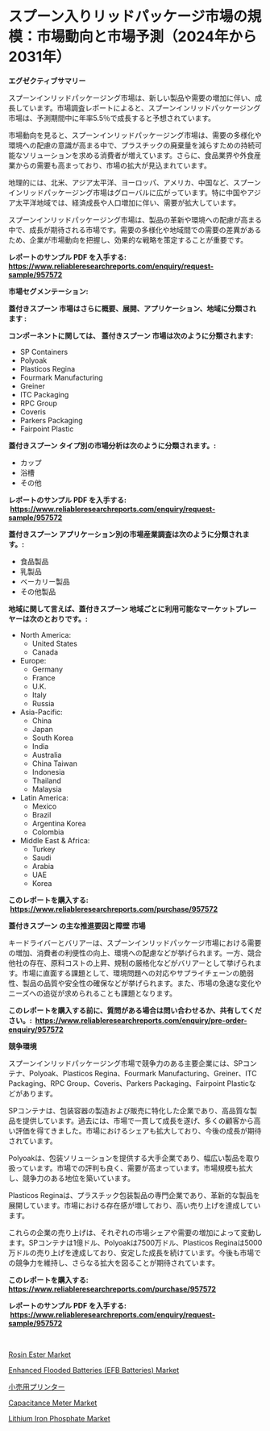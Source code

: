 <p><h1>スプーン入りリッドパッケージ市場の規模：市場動向と市場予測（2024年から2031年）</h1></p><p><strong>エグゼクティブサマリー</strong></p>
<p><p>スプーンインリッドパッケージング市場は、新しい製品や需要の増加に伴い、成長しています。市場調査レポートによると、スプーンインリッドパッケージング市場は、予測期間中に年率5.5％で成長すると予想されています。</p><p>市場動向を見ると、スプーンインリッドパッケージング市場は、需要の多様化や環境への配慮の意識が高まる中で、プラスチックの廃棄量を減らすための持続可能なソリューションを求める消費者が増えています。さらに、食品業界や外食産業からの需要も高まっており、市場の拡大が見込まれています。</p><p>地理的には、北米、アジア太平洋、ヨーロッパ、アメリカ、中国など、スプーンインリッドパッケージング市場はグローバルに広がっています。特に中国やアジア太平洋地域では、経済成長や人口増加に伴い、需要が拡大しています。</p><p>スプーンインリッドパッケージング市場は、製品の革新や環境への配慮が高まる中で、成長が期待される市場です。需要の多様化や地域間での需要の差異があるため、企業が市場動向を把握し、効果的な戦略を策定することが重要です。</p></p>
<p><strong>レポートのサンプル PDF を入手する: <a href="https://www.reliableresearchreports.com/enquiry/request-sample/957572">https://www.reliableresearchreports.com/enquiry/request-sample/957572</a></strong></p>
<p><strong>市場セグメンテーション:</strong></p>
<p><strong> 蓋付きスプーン 市場はさらに概要、展開、アプリケーション、地域に分類されます :</strong></p>
<p><strong>コンポーネントに関しては、 蓋付きスプーン 市場は次のように分類されます: &nbsp;</strong></p>
<p><ul><li>SP Containers</li><li>Polyoak</li><li>Plasticos Regina</li><li>Fourmark Manufacturing</li><li>Greiner</li><li>ITC Packaging</li><li>RPC Group</li><li>Coveris</li><li>Parkers Packaging</li><li>Fairpoint Plastic</li></ul></p>
<p><strong> 蓋付きスプーン タイプ別の市場分析は次のように分類されます。:</strong></p>
<p><ul><li>カップ</li><li>浴槽</li><li>その他</li></ul></p>
<p><strong>レポートのサンプル PDF を入手する: &nbsp;<a href="https://www.reliableresearchreports.com/enquiry/request-sample/957572">https://www.reliableresearchreports.com/enquiry/request-sample/957572</a></strong></p>
<p><strong> 蓋付きスプーン アプリケーション別の市場産業調査は次のように分類されます。:</strong></p>
<p><ul><li>食品製品</li><li>乳製品</li><li>ベーカリー製品</li><li>その他製品</li></ul></p>
<p><strong>地域に関して言えば、蓋付きスプーン 地域ごとに利用可能なマーケットプレーヤーは次のとおりです。:</strong></p>
<p><ul>
    <li>
        North America:
        <ul>
            <li>United States</li>
            <li>Canada</li>
        </ul>
    </li>
    <li>
        Europe:
        <ul>
            <li>Germany</li>
            <li>France</li>
            <li>U.K.</li>
            <li>Italy</li>
            <li>Russia</li>
        </ul>
    </li>
    <li>
        Asia-Pacific:
        <ul>
            <li>China</li>
            <li>Japan</li>
            <li>South Korea</li>
            <li>India</li>
            <li>Australia</li>
            <li>China Taiwan</li>
            <li>Indonesia</li>
            <li>Thailand</li>
            <li>Malaysia</li>
        </ul>
    </li>
    <li>
        Latin America:
        <ul>
            <li>Mexico</li>
            <li>Brazil</li>
            <li>Argentina Korea</li>
            <li>Colombia</li>
        </ul>
    </li>
    <li>
        Middle East & Africa:
        <ul>
            <li>Turkey</li>
            <li>Saudi</li>
            <li>Arabia</li>
            <li>UAE</li>
            <li>Korea</li>
        </ul>
    </li>
    </ul></p>
<p><strong>このレポートを購入する: &nbsp;<a href="https://www.reliableresearchreports.com/purchase/957572">https://www.reliableresearchreports.com/purchase/957572</a></strong></p>
<p><strong>蓋付きスプーン の主な推進要因と障壁 市場</strong></p>
<p><p>キードライバーとバリアーは、スプーンインリッドパッケージ市場における需要の増加、消費者の利便性の向上、環境への配慮などが挙げられます。一方、競合他社の存在、原料コストの上昇、規制の厳格化などがバリアーとして挙げられます。市場に直面する課題として、環境問題への対応やサプライチェーンの脆弱性、製品の品質や安全性の確保などが挙げられます。また、市場の急速な変化やニーズへの追従が求められることも課題となります。</p></p>
<p><strong>このレポートを購入する前に、質問がある場合は問い合わせるか、共有してください。:&nbsp; <a href="https://www.reliableresearchreports.com/enquiry/pre-order-enquiry/957572">https://www.reliableresearchreports.com/enquiry/pre-order-enquiry/957572</a></strong></p>
<p><strong>競争環境</strong></p>
<p><p>スプーンインリッドパッケージング市場で競争力のある主要企業には、SPコンテナ、Polyoak、Plasticos Regina、Fourmark Manufacturing、Greiner、ITC Packaging、RPC Group、Coveris、Parkers Packaging、Fairpoint Plasticなどがあります。</p><p>SPコンテナは、包装容器の製造および販売に特化した企業であり、高品質な製品を提供しています。過去には、市場で一貫して成長を遂げ、多くの顧客から高い評価を得てきました。市場におけるシェアも拡大しており、今後の成長が期待されています。</p><p>Polyoakは、包装ソリューションを提供する大手企業であり、幅広い製品を取り扱っています。市場での評判も良く、需要が高まっています。市場規模も拡大し、競争力のある地位を築いています。</p><p>Plasticos Reginaは、プラスチック包装製品の専門企業であり、革新的な製品を展開しています。市場における存在感が増しており、高い売り上げを達成しています。</p><p>これらの企業の売り上げは、それぞれの市場シェアや需要の増加によって変動します。SPコンテナは1億ドル、Polyoakは7500万ドル、Plasticos Reginaは5000万ドルの売り上げを達成しており、安定した成長を続けています。今後も市場での競争力を維持し、さらなる拡大を図ることが期待されています。</p></p>
<p><strong>このレポートを購入する: &nbsp; <a href="https://www.reliableresearchreports.com/purchase/957572">https://www.reliableresearchreports.com/purchase/957572</a></strong></p>
<p><strong>レポートのサンプル PDF を入手する: &nbsp;<a href="https://www.reliableresearchreports.com/enquiry/request-sample/957572">https://www.reliableresearchreports.com/enquiry/request-sample/957572</a></strong><strong></strong></p>
<p>&nbsp;</p>
<p><p><a href="https://github.com/RoccoManning/Market-Research-Report-List-4/blob/main/rosin-ester-market.md">Rosin Ester Market</a></p><p><a href="https://meowing-canidae-761.notion.site/Enhanced-Flooded-Batteries-EFB-Batteries-Market-Size-2024-2031-Global-Industrial-Analysis-Key-G-9378f969a9f44a0aa5300c2648ad4347">Enhanced Flooded Batteries (EFB Batteries) Market</a></p><p><a href="https://github.com/oqxogxyvqe90775/Market-Research-Report-List-1/blob/main/6241298190868.md">小売用プリンター</a></p><p><a href="https://issuu.com/reportprime-2/docs/capacitance-meter-market-size-2030.pptx">Capacitance Meter Market</a></p><p><a href="https://github.com/gulaimolin/Market-Research-Report-List-3/blob/main/lithium-iron-phosphate-market.md">Lithium Iron Phosphate Market</a></p></p>